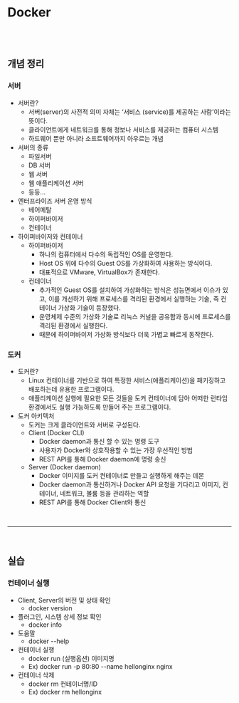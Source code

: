 # Docker

<br><br>

## 개념 정리
### 서버
- 서버란?
  - 서버(server)의 사전적 의미 자체는 ‘서비스 (service)를 제공하는 사람’이라는 뜻이다.
  - 클라이언트에게 네트워크를 통해 정보나 서비스를 제공하는 컴퓨터 시스템
  - 하드웨어 뿐만 아니라 소프트웨어까지 아우르는 개념
- 서버의 종류
  - 파일서버
  - DB 서버
  - 웹 서버
  - 웹 애플리케이션 서버
  - 등등...
- 엔터프라이즈 서버 운영 방식
  - 베어메탈
  - 하이퍼바이저
  - 컨테이너
- 하이퍼바이저와 컨테이너
  - 하이퍼바이저
    - 하나의 컴퓨터에서 다수의 독립적인 OS를 운영한다.
    - Host OS 위에 다수의 Guest OS를 가상화하여 사용하는 방식이다.
    - 대표적으로 VMware, VirtualBox가 존재한다.
  - 컨테이너
    - 추가적인 Guest OS를 설치하여 가상화하는 방식은 성능면에서 이슈가 있고, 이를 개선하기 위해 프로세스를 격리된 환경에서 실행하는 기술, 즉 컨테이너 가상화 기술이 등장했다.
    - 운영체제 수준의 가상화 기술로 리눅스 커널을 공유함과 동시에 프로세스를 격리된 환경에서 실행한다.
    - 때문에 하이퍼바이저 가상화 방식보다 더욱 가볍고 빠르게 동작한다.
### 도커
- 도커란?
  - Linux 컨테이너를 기반으로 하여 특정한 서비스(애플리케이션)을 패키징하고 배포하는데 유용한 프로그램이다.
  - 애플리케이션 실행에 필요한 모든 것들을 도커 컨테이너에 담아 어떠한 런타임 환경에서도 실행 가능하도록 만들어 주는 프로그램이다.
- 도커 아키텍처
  - 도커는 크게 클라이언트와 서버로 구성된다.
  - Client (Docker CLI)
    - Docker daemon과 통신 할 수 있는 명령 도구
    - 사용자가 Docker와 상호작용할 수 있는 가장 우선적인 방법
    - REST API를 통해 Docker daemon에 명령 송신
  - Server (Docker daemon)
    - Docker 이미지를 도커 컨테이너로 만들고 실행하게 해주는 데몬
    - Docker daemon과 통신하거나 Docker API 요청을 기다리고 이미지, 컨테이너, 네트워크, 볼륨 등을 관리하는 역할
    - REST API를 통해 Docker Client와 통신

<br><hr><br>

## 실습
### 컨테이너 실행
- Client, Server의 버전 및 상태 확인
  - docker version
- 플러그인, 시스템 상세 정보 확인
  - docker info
- 도움말
  - docker --help
- 컨테이너 실행
  - docker run (실행옵션) 이미지명
  - Ex) docker run -p 80:80 --name hellonginx nginx
- 컨테이너 삭제
  - docker rm 컨테이너명/ID
  - Ex) docker rm hellonginx
